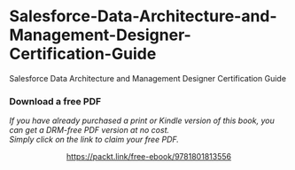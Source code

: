 


# Salesforce-Data-Architecture-and-Management-Designer-Certification-Guide
Salesforce Data Architecture and Management Designer Certification Guide

### Download a free PDF

 <i>If you have already purchased a print or Kindle version of this book, you can get a DRM-free PDF version at no cost.<br>Simply click on the link to claim your free PDF.</i>
<p align="center"> <a href="https://packt.link/free-ebook/9781801813556">https://packt.link/free-ebook/9781801813556 </a> </p>